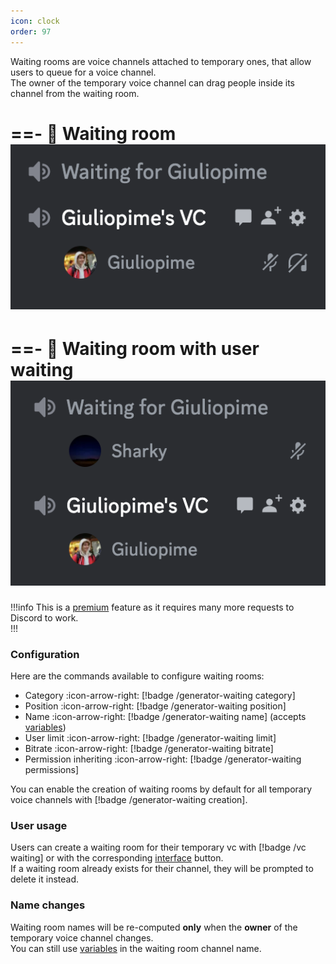 ```yaml
---
icon: clock
order: 97
---
```

Waiting rooms are voice channels attached to temporary ones, that allow users to queue for a voice channel.  
The owner of the temporary voice channel can drag people inside its channel from the waiting room.  

==- 🦀 Waiting room
![Waiting room example](../static/waiting-vc.png)
===

==- 🦀 Waiting room with user waiting
![Example waiting room with user](../static/waiting-user.png)
===

!!!info
This is a [premium](../premium.md) feature as it requires many more requests to Discord to work.  
!!!

### Configuration
Here are the commands available to configure waiting rooms:  
- Category :icon-arrow-right: [!badge /generator-waiting category]
- Position :icon-arrow-right: [!badge /generator-waiting position]
- Name :icon-arrow-right: [!badge /generator-waiting name] (accepts [variables](./variables.md))
- User limit :icon-arrow-right: [!badge /generator-waiting limit]
- Bitrate :icon-arrow-right: [!badge /generator-waiting bitrate]
- Permission inheriting :icon-arrow-right: [!badge /generator-waiting permissions]

You can enable the creation of waiting rooms by default for all temporary voice channels with [!badge /generator-waiting creation].  

### User usage
Users can create a waiting room for their temporary vc with [!badge /vc waiting] or with the corresponding [interface](./interfaces.md) button.  
If a waiting room already exists for their channel, they will be prompted to delete it instead.  

### Name changes
Waiting room names will be re-computed **only** when the **owner** of the temporary voice channel changes.  
You can still use [variables](./variables.md) in the waiting room channel name.